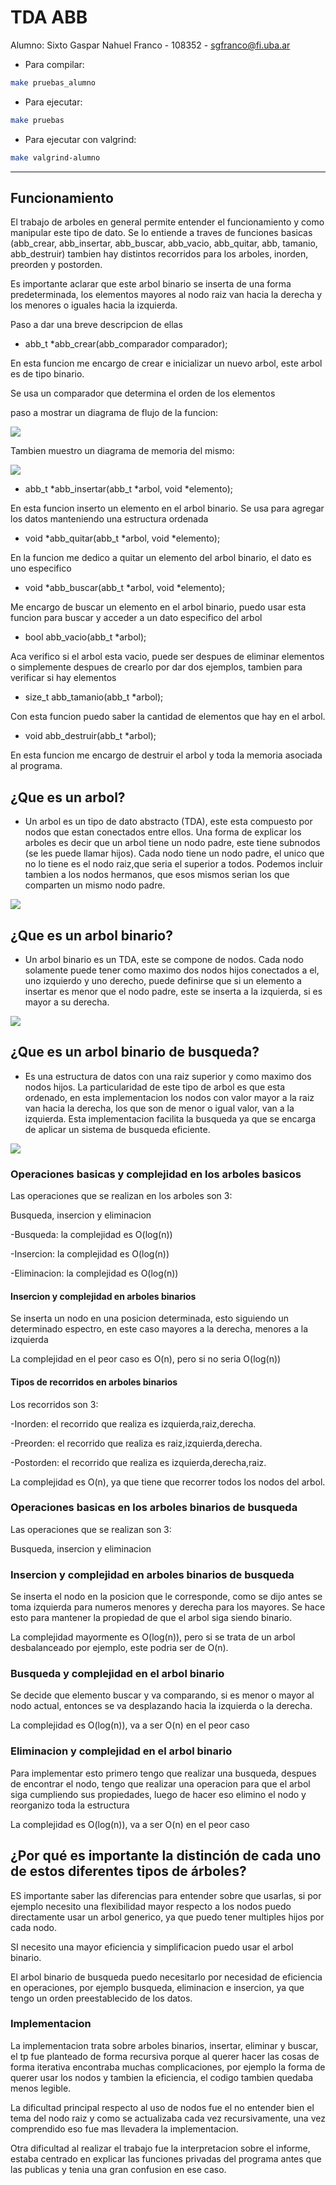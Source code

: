# TDA ABB

Alumno: Sixto Gaspar Nahuel Franco - 108352 - sgfranco@fi.uba.ar

- Para compilar:

```bash
make pruebas_alumno
```

- Para ejecutar:

```bash
make pruebas
```

- Para ejecutar con valgrind:
```bash
make valgrind-alumno
```
---
##  Funcionamiento

El trabajo de arboles en general permite entender el funcionamiento y como manipular este tipo de dato. 
Se lo entiende a traves de funciones basicas (abb_crear, abb_insertar, abb_buscar, abb_vacio, abb_quitar, abb, tamanio, abb_destruir) tambien hay distintos recorridos para los arboles, inorden, preorden y postorden.

Es importante aclarar que este arbol binario se inserta de una forma predeterminada, los elementos mayores al nodo raiz van hacia la derecha y los menores o iguales hacia la izquierda.

Paso a dar una breve descripcion de ellas

- abb_t *abb_crear(abb_comparador comparador);

En esta funcion me encargo de crear e inicializar un nuevo arbol, este arbol es de tipo binario. 

Se usa un comparador que determina el orden de los elementos

paso a mostrar un diagrama de flujo de la funcion:

![](img/diagrama_abb_crear.svg)

Tambien muestro un diagrama de memoria del mismo:

![](img/diagrama_memoria_abb_crear.svg)


- abb_t *abb_insertar(abb_t *arbol, void *elemento);

En esta funcion inserto un elemento en el arbol binario. Se usa para agregar los datos manteniendo una estructura ordenada

- void *abb_quitar(abb_t *arbol, void *elemento);

En la funcion me dedico a quitar un elemento del arbol binario, el dato es uno especifico

- void *abb_buscar(abb_t *arbol, void *elemento);

Me encargo de buscar un elemento en el arbol binario, puedo usar esta funcion para buscar y acceder a un dato especifico del arbol


- bool abb_vacio(abb_t *arbol);

Aca verifico si el arbol esta vacio, puede ser despues de eliminar elementos o simplemente despues de crearlo por dar dos ejemplos, tambien para verificar si hay elementos

- size_t abb_tamanio(abb_t *arbol);

Con esta funcion puedo saber la cantidad de elementos que hay en el arbol.

- void abb_destruir(abb_t *arbol);

En esta funcion me encargo de destruir el arbol y toda la memoria asociada al programa.


## ¿Que es un arbol?

-   Un arbol es un tipo de dato abstracto (TDA), este esta compuesto por nodos que estan conectados entre ellos.
Una forma de explicar los arboles es decir que un arbol tiene un nodo padre, este tiene subnodos (se les puede llamar hijos).
Cada nodo tiene un nodo padre, el unico que no lo tiene es el nodo raiz,que seria el superior a todos. Podemos incluir tambien a los nodos hermanos, que esos mismos serian los que comparten un mismo nodo padre.

![](img/arbol_normal.svg)


## ¿Que es un arbol binario?

-   Un arbol binario es un TDA, este se compone de nodos. Cada nodo solamente puede tener como maximo dos nodos hijos conectados a el, uno izquierdo y uno derecho, puede definirse que si un elemento a insertar es menor que el nodo padre, este se inserta a la izquierda, si es mayor a su derecha.

![](img/arbol_binario.svg)

## ¿Que es un arbol binario de busqueda?

-   Es una estructura de datos con una raiz superior y como maximo dos nodos hijos. La particularidad de este tipo de arbol es que esta ordenado, en esta implementacion los nodos con valor mayor a la raiz van hacia la derecha, los que son de menor o igual valor, van a la izquierda. Esta implementacion facilita la busqueda ya que se encarga de aplicar un sistema de busqueda eficiente.

![](img/arbol_binario_busqueda.svg)

### Operaciones basicas y complejidad en los arboles basicos

Las operaciones que se realizan en los arboles son 3:

Busqueda, insercion y eliminacion

-Busqueda: la complejidad es O(log(n))

-Insercion: la complejidad es O(log(n))

-Eliminacion: la complejidad es O(log(n))

#### Insercion y complejidad en arboles binarios

Se inserta un nodo en una posicion determinada, esto siguiendo un determinado espectro, en este caso mayores a la derecha, menores a la izquierda

La complejidad en el peor caso es O(n), pero si no seria O(log(n))

#### Tipos de recorridos en arboles binarios

Los recorridos son 3:

-Inorden: el recorrido que realiza es izquierda,raiz,derecha.

-Preorden: el recorrido que realiza es raiz,izquierda,derecha.

-Postorden:  el recorrido que realiza es izquierda,derecha,raiz.

La complejidad es O(n), ya que tiene que recorrer todos los nodos del arbol.

### Operaciones basicas en los arboles binarios de busqueda

Las operaciones que se realizan son 3:

Busqueda, insercion y eliminacion

### Insercion y complejidad en arboles binarios de busqueda

Se inserta el nodo en la posicion que le corresponde, como se dijo antes se toma izquierda para numeros menores y derecha para los mayores. Se hace esto para mantener la propiedad de que el arbol siga siendo binario.

La complejidad mayormente es O(log(n)), pero si se trata de un arbol desbalanceado por ejemplo, este podria ser de O(n).

### Busqueda y complejidad en el arbol binario

Se decide que elemento buscar y va comparando, si es menor o mayor al nodo actual, entonces se va desplazando hacia la izquierda o la derecha.

La complejidad es O(log(n)), va a ser O(n) en el peor caso

### Eliminacion y complejidad en el arbol binario

Para implementar esto primero tengo que realizar una busqueda, despues de encontrar el nodo, tengo que realizar una operacion para que el arbol siga cumpliendo sus propiedades, luego de hacer eso elimino el nodo y reorganizo toda la estructura

La complejidad es O(log(n)), va a ser O(n) en el peor caso

## ¿Por qué es importante la distinción de cada uno de estos diferentes tipos de árboles?

ES importante saber las diferencias para entender sobre que usarlas, si por ejemplo necesito una flexibilidad mayor respecto a los nodos puedo directamente usar un arbol generico, ya que puedo tener multiples hijos por cada nodo.

SI necesito una mayor eficiencia y simplificacion puedo usar el arbol binario.

El arbol binario de busqueda puedo necesitarlo por necesidad de eficiencia en operaciones, por ejemplo busqueda, eliminacion e insercion, ya que tengo un orden preestablecido de los datos.


### Implementacion
La implementacion trata sobre arboles binarios, insertar, eliminar y buscar, el tp fue planteado de forma recursiva porque al querer hacer las cosas de forma iterativa encontraba muchas complicaciones, por ejemplo la forma de querer usar los nodos y tambien la eficiencia, el codigo tambien quedaba menos legible.

La dificultad principal respecto al uso de nodos fue el no entender bien el tema del nodo raiz y como se actualizaba cada vez recursivamente, una vez comprendido eso fue mas llevadera la implementacion.

Otra dificultad al realizar el trabajo fue la interpretacion sobre el informe, estaba centrado en explicar las funciones privadas del programa antes que las publicas y tenia una gran confusion en ese caso.